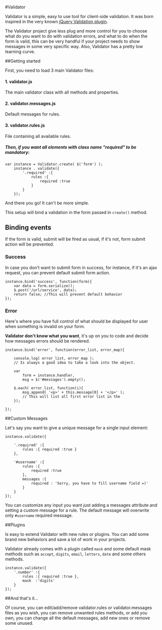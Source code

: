 #Validator

Validator is a simple, easy to use tool for client-side validation. It was born inspired in the very known [jQuery Validation plugin](http://jqueryvalidation.org/).

The Validator project give less plug and more control for you to choose what do you want to do with validation errors, and what to do when the form is valid, this can be very handful if your project needs to show messages in some very specific way. Also, Validator has a pretty low learning curve.


##Getting started

First, you need to load 3 main Validator files:

#### 1. validator.js
The main validator class with all methods and properties.

#### 2. validator.messages.js
Default messages for rules.

#### 3. validator.rules.js
File containing all available rules.


##### Then, if you want all elements with class name "required" to be mandatory:

```
var instance = Validator.create( $('form') );
	instance . validate({
		'.required' :{
			rules :{
				required :true
			}
		}
	});
```
And there you go! It can't be more simple. 

This setup will bind a validation in the form passed in `create()` method.
 

## Binding events


If the form is valid, submit will be fired as usual, if it's not, form submit action will be prevented.


### Success

In case you don't want to submit form in success, for instance, if it's an ajax request, you can prevent default submit form action.

```
instance.bind('success', function(form){
	var data = form.serialize();
	$.post('/url/service', data);
	return false; //This will prevent default behavior 
});

```

### Error

Here's where you have full control of what should be displayed for user when something is invalid on your form. 

**Validator don't know what you want**, it's up on you to code and decide how messages errors should be rendered.

```
instance.bind('error', function(error_list, error_map){

	console.log( error_list, error_map ); 
	// Is always a good idea to take a look into the object.

	var 
		form = instance.handler,
		msg = $('#messages').empty();
	
	$.each( error_list, function(i){
		msg.append( '<p>' + this.message[0] + '</p>' );
		// This will list all first error list in the 
	});

});

```
##Custom Messages

Let's say you want to give a unique message for a single input element:


```
instance.validate({

	'.required' :{
		rules :{ required :true }
	},
	
	'#username' :{
		rules :{
			required :true	
		},
		messages :{
			required : 'Sorry, you have to fill username field =)'
		}
	}
});

```

You can customize any input you want just adding a messages attribute and setting a custom message for a rule. The default message will overwrite only `#username` required message.


##Plugins

Is easy to extend Validator with new rules or plugins. You can add some brand new behaviors and save a lot of work in your projects.

Validator already comes with a plugin called `mask` and some default mask methods such as `accept`, `digits`, `email`, `letters`, `date` and some others methods.

```
instance.validate({
	'.number' :{
		rules :{ required :true },
		mask  :'digits'
	}
});
```


##And that's it...

Of course, you can edit/add/remove validator.rules or validator.messages files as you wish, you can remove unwanted rules methods, or add you own, you can change all the default messages, add new ones or remove some unused. 


